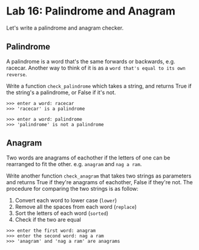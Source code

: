 
# Lab 16: Palindrome and Anagram

Let's write a palindrome and anagram checker.

## Palindrome

A palindrome is a word that's the same forwards or backwards, e.g. racecar. Another way to think of it is as a `word that's equal to its own reverse`.


Write a function `check_palindrome` which takes a string, and returns True if the string's a palindrome, or False if it's not.

```
>>> enter a word: racecar
>>> 'racecar' is a palindrome

>>> enter a word: palindrome
>>> 'palindrome' is not a palindrome
```

## Anagram

Two words are anagrams of eachother if the letters of one can be rearranged to fit the other. e.g. `anagram` and `nag a ram`.

Write another function `check_anagram` that takes two strings as parameters and returns True if they're anagrams of eachother, False if they're not. The procedure for comparing the two strings is as follow:

1. Convert each word to lower case (`lower`)
2. Remove all the spaces from each word (`replace`)
3. Sort the letters of each word (`sorted`)
4. Check if the two are equal

```
>>> enter the first word: anagram
>>> enter the second word: nag a ram
>>> 'anagram' and 'nag a ram' are anagrams
```
